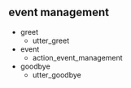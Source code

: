 ## event management
* greet
  - utter_greet
* event
  - action_event_management
* goodbye
  - utter_goodbye